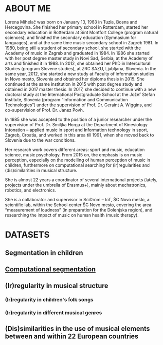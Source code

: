 # ABOUT ME

Lorena Mihelač was born on January 13, 1963 in Tuzla, Bosna and Hercegovina. She finished her primary school in Rotterdam, started her secondary education in Rotterdam at Sint Montfort College (program natural sciences), and finished the secondary education (Gymnasium for languages), and at the same time music secondary school in Zagreb 1981. In 1980, being still a student of secondary school, she started with the Academy of music in Zagreb and graduated in 1984. In 1986 she started with her post degree master study in Novi Sad, Serbia, at the Academy of arts and finished it in 1988. In 2012, she obtained her PhD in Intercultural Studies (program Slovene studies), at ZRC SAZU, Ljubljana, Slovenia. In the same year, 2012, she started a new study at Faculty of information studies in Novo mesto, Slovenia and obtained her diploma thesis in 2015. She continued at the same institution in 2015 with post degree study and obtained in 2017 master thesis.  In 2017, she decided to continue with a new doctoral study at the International Postgraduate School at the Jožef Stefan Institute, Slovenia (program “Information and Communication Technologies”) under the supervision of Prof. Dr. Geraint A. Wiggins, and co-supervision of Prof. Dr. Janez Povh.

In 1985 she was accepted to the position of a junior researcher under the supervision of Prof. Dr. Smiljka Horga at the Department of Kinesiology Intonation – applied music in sport and Information technology in sport, Zagreb, Croatia, and worked in this area till 1991, when she moved back to Slovenia due to the war conditions.

Her research work covers different areas: sport and music, education science, music psychology. From 2015 on, the emphasis is on music perception, especially on the modelling of human perception of music in children, furthermore on computational searching for (ir)regularities and (dis)similarities in musical structure.

She is almost 22 years a coordinator of several international projects (lately, projects under the umbrella of Erasmus+), mainly about mechatronics, robotics, and electronics.

She is a collaborator and supervisor in SciDrom – IoT, ŠC Novo mesto, a scientific lab, within the School center ŠC Novo mesto, covering the area “measurement of loudness” (in preparation for the Dolenjska region), and  researching the impact of music on human health (music therapy).


# DATASETS

## Segmentation in children



## [Computational segmentation](https://github.com/LMihel/LMihel.github.io/tree/Computational-Segmentation-of-Melody#computational-segmentation)


## (Ir)regularity in musical structure
### (Ir)regularity in children's folk songs

### (Ir)regularity in different musical genres

## (Dis)similarities in the use of musical elements between and within 22 European countries


